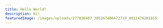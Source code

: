 ```yaml
---
title: Hello World!
description: Hi!
featuredImage: /images/uploads/277038407_385267406472719_8911474281815271521_n.jpg
---
```

